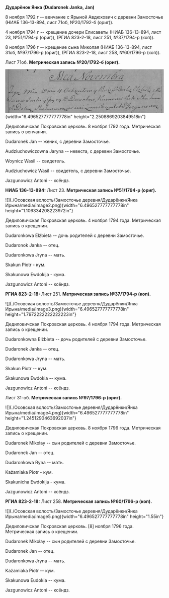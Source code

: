 **Дударёнок Янка (Dudaronek Janka, Jan)**

8 ноября 1792 г -- венчание с Ярыной Авдюхович с деревни Замосточье
(НИАБ 136-13-894, лист 71об, №20/1792-б (ориг)).

4 ноября 1794 г -- крещение дочери Елисаветы (НИАБ 136-13-894, лист 23,
№51/1794-р (ориг)), (РГИА 823-2-18, лист 251, №37/1794-р (коп)).

8 ноября 1796 г -- крещение сына Миколая (НИАБ 136-13-894, лист 31об,
№97/1796-р (ориг)), (РГИА 823-2-18, лист 258, №60/1796-р (коп)).

Лист 71об. **Метрическая запись №20/1792-б (ориг).**

![](./media/3d96aca0a8d41445fa8b24a1831972fe2c85a0ac.png){width="6.496527777777778in"
height="2.2508869203849518in"}

Дедиловичская Покровская церковь. 8 ноября 1792 года. Метрическая запись
о венчании.

Dudaronek Jan -- жених, с деревни Замосточье.

Audziuchowiczowna Jaryna -- невеста, с деревни Замосточье.

Woynicz Wasil -- свидетель.

Audziuchowicz Wasil -- свидетель, с деревни Замосточье.

Jazgunowicz Antoni -- ксёндз.

**НИАБ 136-13-894:** Лист 23. **Метрическая запись №51/1794-р (ориг).**

![](./Осовская волость/Замосточье деревня/Дударёнки/Янка Ирына/media/image2.png){width="6.496527777777778in"
height="1.106334208223972in"}

Дедиловичская Покровская церковь. 4 ноября 1794 года. Метрическая запись
о крещении.

Dudaronkowa Elżbieta -- дочь родителей с деревни Замосточье.

Dudaronok Janka -- отец.

Dudaronkowa Jryna -- мать.

Skakun Piotr - кум.

Skakunowa Ewdokija - кума.

Jazgunowicz Antoni -- ксёндз.

**РГИА 823-2-18:** Лист 251. **Метрическая запись №37/1794-р (коп).**

![](./Осовская волость/Замосточье деревня/Дударёнки/Янка Ирына/media/image3.png){width="6.496527777777778in"
height="1.7972222222222223in"}

Дедиловичская Покровская церковь. 4 ноября 1794 года. Метрическая запись
о крещении.

Dudaronkowna Elżbieta -- дочь родителей с деревни Замосточье.

Dudaronek Janka -- отец.

Dudaronkowa Jryna -- мать.

Skakun Piotr -- кум.

Skakunowa Ewdokia -- кума.

Jazgunowicz Antoni -- ксёндз.

Лист 31-об. **Метрическая запись №97/1796-р (ориг).**

![](./Осовская волость/Замосточье деревня/Дударёнки/Янка Ирына/media/image4.png){width="6.496527777777778in"
height="1.2451290463692037in"}

Дедиловичская Покровская церковь. 8 ноября 1796 года. Метрическая запись
о крещении.

Dudaronek Mikołay -- сын родителей с деревни Замосточье.

Dudaronek Jan -- отец.

Dudaronkowa Ryna -- мать.

Każamiaka Piotr - кум.

Skakunicha Ewdokija - кума.

Jazgunowicz Antoni -- ксёндз.

**РГИА 823-2-18:** Лист 258. **Метрическая запись №60/1796-р (коп).**

![](./Осовская волость/Замосточье деревня/Дударёнки/Янка Ирына/media/image5.png){width="6.496527777777778in"
height="1.55in"}

Дедиловичская Покровская церковь. \[8\] ноября 1796 года. Метрическая
запись о крещении.

Dudaronek Mikołay -- сын родителей с деревни Замосточье.

Dudaronek Jan -- отец.

Dudaronkowa Jryna -- мать.

Każamiaka Piotr -- кум.

Skakunowa Eudokia -- кума.

Jazgunowicz Antoni -- ксёндз.

